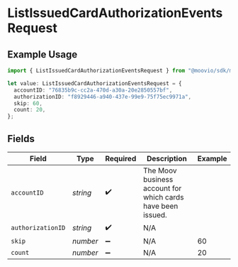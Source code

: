# ListIssuedCardAuthorizationEventsRequest

## Example Usage

```typescript
import { ListIssuedCardAuthorizationEventsRequest } from "@moovio/sdk/models/operations";

let value: ListIssuedCardAuthorizationEventsRequest = {
  accountID: "76835b9c-cc2a-470d-a30a-20e2850557bf",
  authorizationID: "f8929446-a940-437e-99e9-75f75ec9971a",
  skip: 60,
  count: 20,
};
```

## Fields

| Field                                                       | Type                                                        | Required                                                    | Description                                                 | Example                                                     |
| ----------------------------------------------------------- | ----------------------------------------------------------- | ----------------------------------------------------------- | ----------------------------------------------------------- | ----------------------------------------------------------- |
| `accountID`                                                 | *string*                                                    | :heavy_check_mark:                                          | The Moov business account for which cards have been issued. |                                                             |
| `authorizationID`                                           | *string*                                                    | :heavy_check_mark:                                          | N/A                                                         |                                                             |
| `skip`                                                      | *number*                                                    | :heavy_minus_sign:                                          | N/A                                                         | 60                                                          |
| `count`                                                     | *number*                                                    | :heavy_minus_sign:                                          | N/A                                                         | 20                                                          |